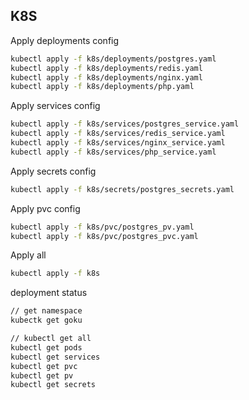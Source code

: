 ## K8S

Apply deployments config
```sh
kubectl apply -f k8s/deployments/postgres.yaml
kubectl apply -f k8s/deployments/redis.yaml
kubectl apply -f k8s/deployments/nginx.yaml
kubectl apply -f k8s/deployments/php.yaml
```

Apply services config
```sh
kubectl apply -f k8s/services/postgres_service.yaml
kubectl apply -f k8s/services/redis_service.yaml
kubectl apply -f k8s/services/nginx_service.yaml
kubectl apply -f k8s/services/php_service.yaml
```

Apply secrets config
```sh
kubectl apply -f k8s/secrets/postgres_secrets.yaml
```

Apply pvc config
```sh
kubectl apply -f k8s/pvc/postgres_pv.yaml
kubectl apply -f k8s/pvc/postgres_pvc.yaml
```

Apply all
```sh
kubectl apply -f k8s
```

deployment status

```sh
// get namespace
kubectk get goku 

// kubectl get all
kubectl get pods
kubectl get services
kubectl get pvc
kubectl get pv
kubectl get secrets
```
